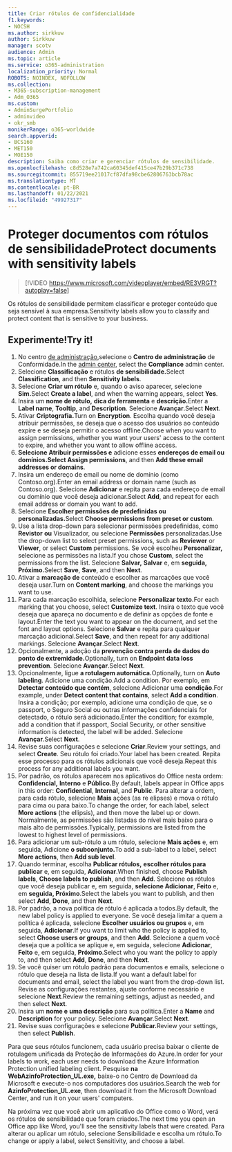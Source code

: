 ```yaml
---
title: Criar rótulos de confidencialidade
f1.keywords:
- NOCSH
ms.author: sirkkuw
author: Sirkkuw
manager: scotv
audience: Admin
ms.topic: article
ms.service: o365-administration
localization_priority: Normal
ROBOTS: NOINDEX, NOFOLLOW
ms.collection:
- M365-subscription-management
- Adm_O365
ms.custom:
- AdminSurgePortfolio
- adminvideo
- okr_smb
monikerRange: o365-worldwide
search.appverid:
- BCS160
- MET150
- MOE150
description: Saiba como criar e gerenciar rótulos de sensibilidade.
ms.openlocfilehash: c8d528e7a742ca60345def415ce47b29b371c738
ms.sourcegitcommit: 855719ee21017cf87dfa98cbe62806763bcb78ac
ms.translationtype: MT
ms.contentlocale: pt-BR
ms.lasthandoff: 01/22/2021
ms.locfileid: "49927317"
---
```

# <a name="protect-documents-with-sensitivity-labels"></a><span data-ttu-id="ecabb-103">Proteger documentos com rótulos de sensibilidade</span><span class="sxs-lookup"><span data-stu-id="ecabb-103">Protect documents with sensitivity labels</span></span>

> [!VIDEO https://www.microsoft.com/videoplayer/embed/RE3VRGT?autoplay=false]

<span data-ttu-id="ecabb-104">Os rótulos de sensibilidade permitem classificar e proteger conteúdo que seja sensível à sua empresa.</span><span class="sxs-lookup"><span data-stu-id="ecabb-104">Sensitivity labels allow you to classify and protect content that is sensitive to your business.</span></span>

## <a name="try-it"></a><span data-ttu-id="ecabb-105">Experimente!</span><span class="sxs-lookup"><span data-stu-id="ecabb-105">Try it!</span></span>

1. <span data-ttu-id="ecabb-106">No centro [de administração,](https://admin.microsoft.com)selecione o **Centro de administração** de Conformidade.</span><span class="sxs-lookup"><span data-stu-id="ecabb-106">In the [admin center](https://admin.microsoft.com), select the **Compliance** admin center.</span></span>
1. <span data-ttu-id="ecabb-107">Selecione **Classificação** e rótulos **de sensibilidade.**</span><span class="sxs-lookup"><span data-stu-id="ecabb-107">Select **Classification**, and then **Sensitivity labels**.</span></span>
1. <span data-ttu-id="ecabb-108">Selecione **Criar um rótulo** e, quando o aviso aparecer, selecione **Sim.**</span><span class="sxs-lookup"><span data-stu-id="ecabb-108">Select **Create a label**, and when the warning appears, select **Yes**.</span></span>
1. <span data-ttu-id="ecabb-109">Insira um **nome de rótulo,** **dica de ferramenta** e **descrição.**</span><span class="sxs-lookup"><span data-stu-id="ecabb-109">Enter a **Label name**, **Tooltip**, and **Description**.</span></span> <span data-ttu-id="ecabb-110">Selecione **Avançar**.</span><span class="sxs-lookup"><span data-stu-id="ecabb-110">Select **Next**.</span></span>
1. <span data-ttu-id="ecabb-111">Ativar **Criptografia.**</span><span class="sxs-lookup"><span data-stu-id="ecabb-111">Turn on **Encryption**.</span></span> <span data-ttu-id="ecabb-112">Escolha quando você deseja atribuir permissões, se deseja que o acesso dos usuários ao conteúdo expire e se deseja permitir o acesso offline.</span><span class="sxs-lookup"><span data-stu-id="ecabb-112">Choose when you want to assign permissions, whether you want your users' access to the content to expire, and whether you want to allow offline access.</span></span>
1. <span data-ttu-id="ecabb-113">**Selecione Atribuir permissões e** adicione esses **endereços de email ou domínios.**</span><span class="sxs-lookup"><span data-stu-id="ecabb-113">**Select Assign permissions**, and then **Add these email addresses or domains**.</span></span>
1. <span data-ttu-id="ecabb-114">Insira um endereço de email ou nome de domínio (como Contoso.org).</span><span class="sxs-lookup"><span data-stu-id="ecabb-114">Enter an email address or domain name (such as Contoso.org).</span></span>  <span data-ttu-id="ecabb-115">Selecione **Adicionar** e repita para cada endereço de email ou domínio que você deseja adicionar.</span><span class="sxs-lookup"><span data-stu-id="ecabb-115">Select **Add**, and repeat for each email address or domain you want to add.</span></span>
1. <span data-ttu-id="ecabb-116">Selecione **Escolher permissões de predefinidas ou personalizadas.**</span><span class="sxs-lookup"><span data-stu-id="ecabb-116">Select **Choose permissions from preset or custom**.</span></span>
1. <span data-ttu-id="ecabb-117">Use a lista drop-down para selecionar permissões predefinidas, como **Revistor** **ou** Visualizador, ou selecione **Permissões** personalizadas.</span><span class="sxs-lookup"><span data-stu-id="ecabb-117">Use the drop-down list to select preset permissions, such as **Reviewer** or **Viewer**, or select **Custom** permissions.</span></span> <span data-ttu-id="ecabb-118">Se você escolheu **Personalizar,** selecione as permissões na lista.</span><span class="sxs-lookup"><span data-stu-id="ecabb-118">If you chose **Custom**, select the permissions from the list.</span></span> <span data-ttu-id="ecabb-119">Selecione **Salvar,** **Salvar** e, em **seguida, Próximo.**</span><span class="sxs-lookup"><span data-stu-id="ecabb-119">Select **Save**, **Save**, and then **Next**.</span></span>
1. <span data-ttu-id="ecabb-120">Ativar a **marcação de** conteúdo e escolher as marcações que você deseja usar.</span><span class="sxs-lookup"><span data-stu-id="ecabb-120">Turn on **Content marking**, and choose the markings you want to use.</span></span>
1. <span data-ttu-id="ecabb-121">Para cada marcação escolhida, selecione **Personalizar texto.**</span><span class="sxs-lookup"><span data-stu-id="ecabb-121">For each marking that you choose, select **Customize text**.</span></span> <span data-ttu-id="ecabb-122">Insira o texto que você deseja que apareça no documento e de definir as opções de fonte e layout.</span><span class="sxs-lookup"><span data-stu-id="ecabb-122">Enter the text you want to appear on the document, and set the font and layout options.</span></span> <span data-ttu-id="ecabb-123">Selecione **Salvar** e repita para qualquer marcação adicional.</span><span class="sxs-lookup"><span data-stu-id="ecabb-123">Select **Save**, and then repeat for any additional markings.</span></span> <span data-ttu-id="ecabb-124">Selecione **Avançar**.</span><span class="sxs-lookup"><span data-stu-id="ecabb-124">Select **Next**.</span></span>
1. <span data-ttu-id="ecabb-125">Opcionalmente, a adoção da **prevenção contra perda de dados do ponto de extremidade.**</span><span class="sxs-lookup"><span data-stu-id="ecabb-125">Optionally, turn on **Endpoint data loss prevention**.</span></span> <span data-ttu-id="ecabb-126">Selecione **Avançar**.</span><span class="sxs-lookup"><span data-stu-id="ecabb-126">Select **Next**.</span></span>
1. <span data-ttu-id="ecabb-127">Opcionalmente, ligue **a rotulagem automática.**</span><span class="sxs-lookup"><span data-stu-id="ecabb-127">Optionally, turn on **Auto labeling**.</span></span> <span data-ttu-id="ecabb-128">Adicione uma condição.</span><span class="sxs-lookup"><span data-stu-id="ecabb-128">Add a condition.</span></span> <span data-ttu-id="ecabb-129">Por exemplo, em **Detectar conteúdo que contém**, selecione Adicionar uma **condição**.</span><span class="sxs-lookup"><span data-stu-id="ecabb-129">For example, under **Detect content that contains**, select **Add a condition**.</span></span> <span data-ttu-id="ecabb-130">Insira a condição; por exemplo, adicione uma condição de que, se o passport, o Seguro Social ou outras informações confidenciais for detectado, o rótulo será adicionado.</span><span class="sxs-lookup"><span data-stu-id="ecabb-130">Enter the condition; for example, add a condition that if passport, Social Security, or other sensitive information is detected, the label will be added.</span></span> <span data-ttu-id="ecabb-131">Selecione **Avançar**.</span><span class="sxs-lookup"><span data-stu-id="ecabb-131">Select **Next**.</span></span>
1. <span data-ttu-id="ecabb-132">Revise suas configurações e selecione **Criar**.</span><span class="sxs-lookup"><span data-stu-id="ecabb-132">Review your settings, and select **Create**.</span></span> <span data-ttu-id="ecabb-133">Seu rótulo foi criado.</span><span class="sxs-lookup"><span data-stu-id="ecabb-133">Your label has been created.</span></span> <span data-ttu-id="ecabb-134">Repita esse processo para os rótulos adicionais que você deseja.</span><span class="sxs-lookup"><span data-stu-id="ecabb-134">Repeat this process for any additional labels you want.</span></span>
1. <span data-ttu-id="ecabb-135">Por padrão, os rótulos aparecem nos aplicativos do Office nesta ordem: **Confidencial,** **Interno** e **Público.**</span><span class="sxs-lookup"><span data-stu-id="ecabb-135">By default, labels appear in Office apps in this order: **Confidential**, **Internal**, and **Public**.</span></span> <span data-ttu-id="ecabb-136">Para alterar a ordem, para cada rótulo, selecione **Mais** ações (as re elipses) e mova o rótulo para cima ou para baixo.</span><span class="sxs-lookup"><span data-stu-id="ecabb-136">To change the order, for each label, select **More actions** (the ellipsis), and then move the label up or down.</span></span> <span data-ttu-id="ecabb-137">Normalmente, as permissões são listadas do nível mais baixo para o mais alto de permissões.</span><span class="sxs-lookup"><span data-stu-id="ecabb-137">Typically, permissions are listed from the lowest to highest level of permissions.</span></span>
1. <span data-ttu-id="ecabb-138">Para adicionar um sub-rótulo a um rótulo, selecione **Mais ações** e, em seguida, Adicione **o subconjunto.**</span><span class="sxs-lookup"><span data-stu-id="ecabb-138">To add a sub-label to a label, select **More actions**, then **Add sub level**.</span></span>
1. <span data-ttu-id="ecabb-139">Quando terminar, escolha **Publicar rótulos,** **escolher rótulos para publicar** e, em seguida, **Adicionar**.</span><span class="sxs-lookup"><span data-stu-id="ecabb-139">When finished, choose **Publish labels**, **Choose labels to publish**, and then **Add**.</span></span> <span data-ttu-id="ecabb-140">Selecione os rótulos que você deseja publicar e, em seguida, **selecione Adicionar**, **Feito** e, em **seguida, Próximo**.</span><span class="sxs-lookup"><span data-stu-id="ecabb-140">Select the labels you want to publish, and then select **Add**, **Done**, and then **Next**.</span></span>
1. <span data-ttu-id="ecabb-141">Por padrão, a nova política de rótulo é aplicada a todos.</span><span class="sxs-lookup"><span data-stu-id="ecabb-141">By default, the new label policy is applied to everyone.</span></span> <span data-ttu-id="ecabb-142">Se você deseja limitar a quem a política é aplicada, selecione **Escolher usuários ou grupos** e, em seguida, **Adicionar**.</span><span class="sxs-lookup"><span data-stu-id="ecabb-142">If you want to limit who the policy is applied to, select **Choose users or groups**, and then **Add**.</span></span> <span data-ttu-id="ecabb-143">Selecione a quem você deseja que a política se aplique e, em seguida, selecione **Adicionar**, **Feito** e, em seguida, **Próximo**.</span><span class="sxs-lookup"><span data-stu-id="ecabb-143">Select who you want the policy to apply to, and then select **Add**, **Done**, and then **Next**.</span></span>
1. <span data-ttu-id="ecabb-144">Se você quiser um rótulo padrão para documentos e emails, selecione o rótulo que deseja na lista de lista.</span><span class="sxs-lookup"><span data-stu-id="ecabb-144">If you want a default label for documents and email, select the label you want from the drop-down list.</span></span> <span data-ttu-id="ecabb-145">Revise as configurações restantes, ajuste conforme necessário e selecione **Next**.</span><span class="sxs-lookup"><span data-stu-id="ecabb-145">Review the remaining settings, adjust as needed, and then select **Next**.</span></span>
1. <span data-ttu-id="ecabb-146">Insira um **nome e** **uma descrição** para sua política.</span><span class="sxs-lookup"><span data-stu-id="ecabb-146">Enter a **Name** and **Description** for your policy.</span></span> <span data-ttu-id="ecabb-147">Selecione **Avançar**.</span><span class="sxs-lookup"><span data-stu-id="ecabb-147">Select **Next**.</span></span>
1. <span data-ttu-id="ecabb-148">Revise suas configurações e selecione **Publicar.**</span><span class="sxs-lookup"><span data-stu-id="ecabb-148">Review your settings, then select **Publish**.</span></span>

<span data-ttu-id="ecabb-149">Para que seus rótulos funcionem, cada usuário precisa baixar o cliente de rotulagem unificada da Proteção de Informações do Azure.</span><span class="sxs-lookup"><span data-stu-id="ecabb-149">In order for your labels to work, each user needs to download the Azure Information Protection unified labeling client.</span></span> <span data-ttu-id="ecabb-150">Pesquise **na WebAzinfoProtection_UL.exe,** baixe-o no Centro de Download da Microsoft e execute-o nos computadores dos usuários.</span><span class="sxs-lookup"><span data-stu-id="ecabb-150">Search the web for **AzinfoProtection_UL.exe**, then download it from the Microsoft Download Center, and run it on your users' computers.</span></span>

<span data-ttu-id="ecabb-151">Na próxima vez que você abrir um aplicativo do Office como o Word, verá os rótulos de sensibilidade que foram criados.</span><span class="sxs-lookup"><span data-stu-id="ecabb-151">The next time you open an Office app like Word, you'll see the sensitivity labels that were created.</span></span> <span data-ttu-id="ecabb-152">Para alterar ou aplicar um rótulo, selecione Sensibilidade e escolha um rótulo.</span><span class="sxs-lookup"><span data-stu-id="ecabb-152">To change or apply a label, select Sensitivity, and choose a label.</span></span>

